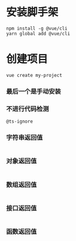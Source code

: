 # 安装脚手架
```
npm install -g @vue/cli
yarn global add @vue/cli
```
# 创建项目
```
vue create my-project
```
### 最后一个是手动安装

### 不进行代码检测
```
@ts-ignore 
```

### 字符串返回值
```
```
### 对象返回值
```
```
###  数组返回值
```
```
###  接口返回值
```
```
###  函数返回值
```
```
